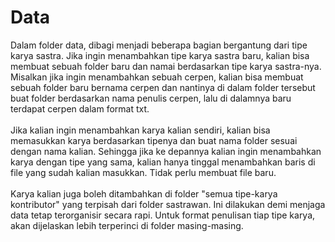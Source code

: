 <h1>Data</h1>

<p>Dalam folder data, dibagi menjadi beberapa bagian bergantung dari tipe karya sastra. Jika ingin menambahkan tipe karya sastra baru, kalian bisa membuat sebuah folder baru dan namai berdasarkan tipe karya sastra-nya. Misalkan jika ingin menambahkan sebuah cerpen, kalian bisa membuat sebuah folder baru bernama cerpen dan nantinya di dalam folder tersebut buat folder berdasarkan nama penulis cerpen, lalu di dalamnya baru terdapat cerpen dalam format txt.<br>
<br>
Jika kalian ingin menambahkan karya kalian sendiri, kalian bisa memasukkan karya berdasarkan tipenya dan buat nama folder sesuai dengan nama kalian. Sehingga jika ke depannya kalian ingin menambahkan karya dengan tipe yang sama, kalian hanya tinggal menambahkan baris di file yang sudah kalian masukkan. Tidak perlu membuat file baru.<br>
<br>
Karya kalian juga boleh ditambahkan di folder "semua tipe-karya kontributor" yang terpisah dari folder sastrawan. Ini dilakukan demi menjaga data tetap terorganisir secara rapi. Untuk format penulisan tiap tipe karya, akan dijelaskan lebih terperinci di folder masing-masing.</p>